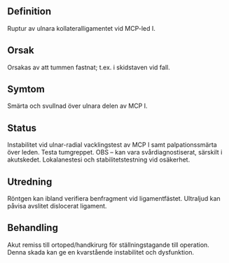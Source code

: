 ## Definition

Ruptur av ulnara kollateralligamentet vid MCP-led I.

## Orsak

Orsakas av att tummen fastnat; t.ex. i skidstaven vid fall.

## Symtom

Smärta och svullnad över ulnara delen av MCP I.

## Status

Instabilitet vid ulnar-radial vacklingstest av MCP I samt palpationssmärta över leden. Testa tumgreppet. OBS – kan vara svårdiagnostiserat, särskilt i akutskedet. Lokalanestesi och stabilitetstestning vid osäkerhet.

## Utredning

Röntgen kan ibland verifiera benfragment vid ligamentfästet. Ultraljud kan påvisa avslitet dislocerat ligament.

## Behandling

Akut remiss till ortoped/handkirurg för ställningstagande till operation. Denna skada kan ge en kvarstående instabilitet och dysfunktion.


